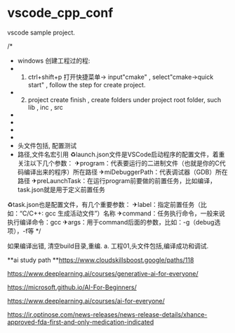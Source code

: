 # vscode_cpp_conf

vscode sample project.

/*
* windows 创建工程过的程:
* 1. ctrl+shift+p 打开快捷菜单-> input"cmake" , select"cmake->quick start" , follow the step for create project.
* 2. project create finish , create folders under project root folder, such lib , inc , src
* 
* 
* 
* 
* 头文件包括, 配置测试
* 路径,文件名宏引用
  ♻︎launch.json文件是VSCode启动程序的配置文件，着重关注以下几个参数：
  ✈program：代表要运行的二进制文件（也就是你的C代码编译出来的程序）所在路径
  ✈miDebuggerPath：代表调试器（GDB）所在路径
  ✈preLaunchTask：在运行program前要做的前置任务，比如编译，task.json就是用于定义前置任务

♻︎task.json也是配置文件，有几个重要参数：
✈label：指定前置任务（比如：“C/C++: gcc 生成活动文件”）名称
✈command：任务执行命令，一般来说执行编译命令：gcc
✈args：用于command后面的参数，比如：-g（debug选项），-f等
*/

如果编译出错, 清空build目录,重编.
a. 工程01,头文件包括,编译成功和调试.


**ai study path
**https://www.cloudskillsboost.google/paths/118

https://www.deeplearning.ai/courses/generative-ai-for-everyone/

https://microsoft.github.io/AI-For-Beginners/

https://www.deeplearning.ai/courses/ai-for-everyone/



https://ir.optinose.com/news-releases/news-release-details/xhance-approved-fda-first-and-only-medication-indicated
